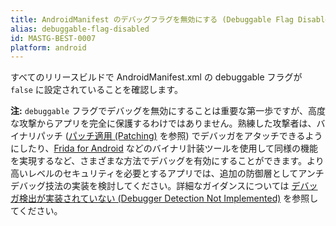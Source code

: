 ```yaml
---
title: AndroidManifest のデバッグフラグを無効にする (Debuggable Flag Disabled in the AndroidManifest)
alias: debuggable-flag-disabled
id: MASTG-BEST-0007
platform: android
---
```


すべてのリリースビルドで AndroidManifest.xml の debuggable フラグが `false` に設定されていることを確認します。

**注:** `debuggable` フラグでデバッグを無効にすることは重要な第一歩ですが、高度な攻撃からアプリを完全に保護するわけではありません。熟練した攻撃者は、バイナリパッチ ([パッチ適用 (Patching)](../techniques/android/MASTG-TECH-0038.md) を参照) でデバッガをアタッチできるようにしたり、[Frida for Android](../tools/android/MASTG-TOOL-0001.md) などのバイナリ計装ツールを使用して同様の機能を実現するなど、さまざまな方法でデバッグを有効にすることができます。より高いレベルのセキュリティを必要とするアプリでは、追加の防御層としてアンチデバッグ技法の実装を検討してください。詳細なガイダンスについては [デバッガ検出が実装されていない (Debugger Detection Not Implemented)](../weaknesses/MASVS-RESILIENCE/MASWE-0101.md) を参照してください。
